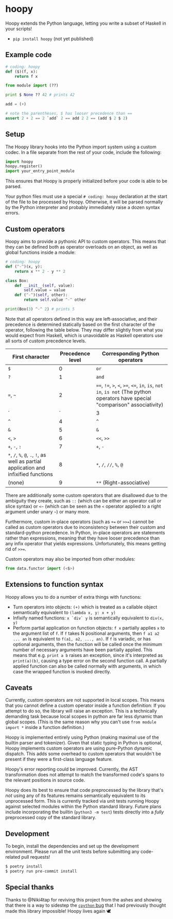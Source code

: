 # hoopy

Hoopy extends the Python language, letting you write a subset of Haskell in your scripts!

- `pip install hoopy` (not yet published)

## Example code

```py
# coding: hoopy
def ($)(f, x):
    return f x

from module import (??)

print $ None ?? 42 # prints 42

add = (+)

# note the parentheses, $ has looser precedence than ==
assert 2 + 2 == 2 `add` 2 == add 2 2 == (add $ 2 $ 2)
```

## Setup

The Hoopy library hooks into the Python import system using a custom codec. In a file separate from the
rest of your code, include the following:

```py
import hoopy
hoopy.register()
import your_entry_point_module
```

This ensures that Hoopy is properly initialized before your code is able to be parsed.

Your python files must use a special `# coding: hoopy` declaration at the start of the file to be processed by Hoopy. Otherwise, it will be parsed normally by the Python interpreter and probably immediately raise a dozen syntax errors.

## Custom operators

Hoopy aims to provide a pythonic API to custom operators. This means that they can be defined
both as operator overloads on an object, as well as global functions inside a module:

```py
# coding: hoopy
def (^-^)(x, y):
    return x ** 2 - y ** 2

class Box:
    def __init__(self, value):
        self.value = value
    def (^-^)(self, other):
        return self.value ^-^ other

print(Box(3) ^-^ 2) # prints 5
```

Note that all operators defined in this way are left-associative, and their precedence is determined
statically based on the first character of the operator, following the table below. They may differ slightly from what you would expect from Haskell, which is unavoidable as Haskell operators use all sorts of custom precedence levels.

| First character | Precedence level | Corresponding Python operators |
|-----------------|------------------|--------------------------------|
| `$` | 0 | `or` |
| `?` | 1 | `and` |
| `=`, `~` | 2 | `==`, `!=`, `>`, `<`, `>=`, `<=`, `in`, `is`, `not in`, `is not` (The python operators have special "comparison" associativity) |
| `|` | 3 | `|` |
| `^` | 4 | `^` |
| `&` | 5 | `&` |
| `<`, `>` | 6 | `<<`, `>>` |
| `+`, `-`, `:` | 7 | `+`, `-` |
| `*`, `/`, `%`, `@`, `.`, `!`, as well as partial application and infixified functions | 8 | `*`, `/`, `//`, `%`, `@` |
| (none) | 9 | `**` (Right-associative) |

There are additionally some custom operators that are disallowed due to the ambiguity they create, such as `::` (which can be either an operator call or slice syntax) or `<~` (which can be seen as the `<` operator applied to a right argument under unary `~`) or many more.

Furthermore, custom in-place operators (such as `+=` or `>>=`) cannot be called as custom operators due to inconsistency between their custom and standard-python precedence. In Python, in-place operators are statements rather than expressions, meaning that they have looser precedence than any infix operator that yields expressions. Unfortunately, this means getting rid of `>>=`.

Custom operators may also be imported from other modules:
```py
from data.functor import (<$>)
```

## Extensions to function syntax

Hoopy allows you to do a number of extra things with functions:
* Turn operators into objects: `(+)` which is treated as a callable object semantically equivalent to `(lambda x, y: x + y)`
* Infixify named functions: ``x `div` y`` is semantically equivalent to `div(x, y)`
* Perform partial application on function objects: `f x` partially applies `x` to the argument list of `f`. If `f` takes N positional arguments, then `f a1 a2 ... an` is equivalent to `f(a1, a2, ..., an)`. If `f` is variadic, or has optional arguments, then the function will be called once the minimum number of necessary arguments have been partially applied. This means that e.g. `print a b` raises an exception, since it's interpreted as `print(a)(b)`, causing a type error on the second function call. A partially applied function can also be called normally with arguments, in which case the wrapped function is invoked directly.

## Caveats

Currently, custom operators are not supported in local scopes. This means that you cannot define a custom
operator inside a function definition: If you attempt to do so, the library will raise an exception. This
is a technically demanding task because local scopes in python are far less dynamic than global scopes.
(This is the same reason why you can't use `from module import *` inside a function definition.)

Hoopy is implemented entirely using Python (making maximal use of the builtin parser and tokenizer).
Given that static typing in Python is optional, Hoopy implements custom operators are using pure-Python
dynamic dispatch. This adds some overhead to custom operators that wouldn't be present if they were a
first-class language feature.

Hoopy's error reporting could be improved. Currently, the AST transformation does not attempt to match the transformed code's spans
to the relevant positions in source code.

Hoopy does its best to ensure that code preprocessed by the library that's *not* using any of its features
remains semantically equivalent to its unprocessed form. This is currently tracked via unit tests running Hoopy
against selected modules within the Python standard library. Future plans include incorporating the builtin
(`python3 -m test`) tests directly into a *fully* preprocessed copy of the standard library.

## Development

To begin, install the dependencies and set up the development environment. Please run all the unit tests
before submitting any code-related pull requests!

```bash
$ poetry install
$ poetry run pre-commit install
```

## Special thanks

Thanks to @Niki4tap for reviving this project from the ashes and showing that there is a way to sidestep the [`cpython` bug](https://github.com/python/cpython/issues/102353) that I had previously thought made this library impossible! Hoopy lives again 🕊️

